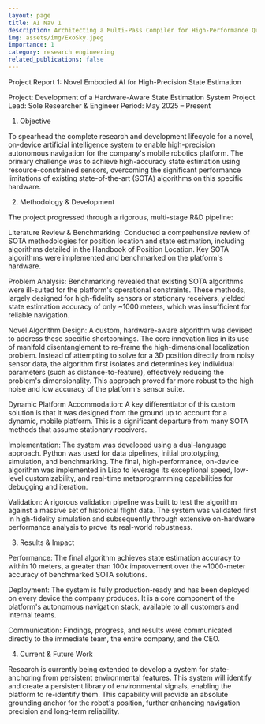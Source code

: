 ```yaml
---
layout: page
title: AI Nav 1
description: Architecting a Multi-Pass Compiler for High-Performance Quantum Control on the QICK tProcessor
img: assets/img/ExoSky.jpeg
importance: 1
category: research engineering
related_publications: false
---
```


Project Report 1: Novel Embodied AI for High-Precision State Estimation

Project: Development of a Hardware-Aware State Estimation System
Project Lead: Sole Researcher & Engineer
Period: May 2025 – Present

1. Objective

To spearhead the complete research and development lifecycle for a novel, on-device artificial intelligence system to enable high-precision autonomous navigation for the company's mobile robotics platform. The primary challenge was to achieve high-accuracy state estimation using resource-constrained sensors, overcoming the significant performance limitations of existing state-of-the-art (SOTA) algorithms on this specific hardware.

2. Methodology & Development

The project progressed through a rigorous, multi-stage R&D pipeline:

Literature Review & Benchmarking: Conducted a comprehensive review of SOTA methodologies for position location and state estimation, including algorithms detailed in the Handbook of Position Location. Key SOTA algorithms were implemented and benchmarked on the platform's hardware.

Problem Analysis: Benchmarking revealed that existing SOTA algorithms were ill-suited for the platform's operational constraints. These methods, largely designed for high-fidelity sensors or stationary receivers, yielded state estimation accuracy of only ~1000 meters, which was insufficient for reliable navigation.

Novel Algorithm Design: A custom, hardware-aware algorithm was devised to address these specific shortcomings. The core innovation lies in its use of manifold disentanglement to re-frame the high-dimensional localization problem. Instead of attempting to solve for a 3D position directly from noisy sensor data, the algorithm first isolates and determines key individual parameters (such as distance-to-feature), effectively reducing the problem's dimensionality. This approach proved far more robust to the high noise and low accuracy of the platform's sensor suite.

Dynamic Platform Accommodation: A key differentiator of this custom solution is that it was designed from the ground up to account for a dynamic, mobile platform. This is a significant departure from many SOTA methods that assume stationary receivers.

Implementation: The system was developed using a dual-language approach. Python was used for data pipelines, initial prototyping, simulation, and benchmarking. The final, high-performance, on-device algorithm was implemented in Lisp to leverage its exceptional speed, low-level customizability, and real-time metaprogramming capabilities for debugging and iteration.

Validation: A rigorous validation pipeline was built to test the algorithm against a massive set of historical flight data. The system was validated first in high-fidelity simulation and subsequently through extensive on-hardware performance analysis to prove its real-world robustness.

3. Results & Impact

Performance: The final algorithm achieves state estimation accuracy to within 10 meters, a greater than 100x improvement over the ~1000-meter accuracy of benchmarked SOTA solutions.

Deployment: The system is fully production-ready and has been deployed on every device the company produces. It is a core component of the platform's autonomous navigation stack, available to all customers and internal teams.

Communication: Findings, progress, and results were communicated directly to the immediate team, the entire company, and the CEO.

4. Current & Future Work

Research is currently being extended to develop a system for state-anchoring from persistent environmental features. This system will identify and create a persistent library of environmental signals, enabling the platform to re-identify them. This capability will provide an absolute grounding anchor for the robot's position, further enhancing navigation precision and long-term reliability.
